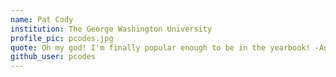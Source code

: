```yaml
---
name: Pat Cody
institution: The George Washington University
profile_pic: pcodes.jpg
quote: Oh my god! I'm finally popular enough to be in the yearbook! -Annie Edison, Community
github_user: pcodes
---
```

